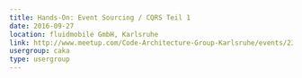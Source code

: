 ```yaml
---
title: Hands-On: Event Sourcing / CQRS Teil 1
date: 2016-09-27
location: fluidmobile GmbH, Karlsruhe
link: http://www.meetup.com/Code-Architecture-Group-Karlsruhe/events/234290970/
usergroup: caka
type: usergroup
---
```

